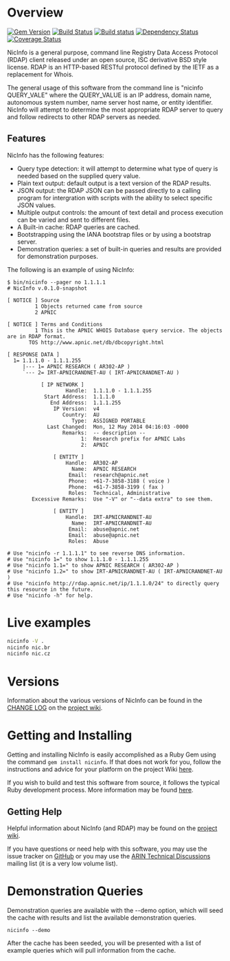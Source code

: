 # Overview
[![Gem Version](https://badge.fury.io/rb/nicinfo.svg)](https://badge.fury.io/rb/nicinfo)
[![Build Status](https://travis-ci.org/arineng/nicinfo.svg?branch=master)](https://travis-ci.org/arineng/nicinfo)
[![Build status](https://ci.appveyor.com/api/projects/status/8rr7uqn7gscq9dm2?svg=true)](https://ci.appveyor.com/project/anewton1998/nicinfo)
[![Dependency Status](https://gemnasium.com/badges/github.com/arineng/nicinfo.svg)](https://gemnasium.com/github.com/arineng/nicinfo)
[![Coverage Status](https://coveralls.io/repos/github/arineng/nicinfo/badge.svg?branch=master)](https://coveralls.io/github/arineng/nicinfo?branch=master)

NicInfo is a general purpose, command line Registry Data Access Protocol (RDAP) client released under 
an open source, ISC derivative BSD style license. RDAP is an HTTP-based RESTful protocol defined by 
the IETF as a replacement for Whois. 

The general usage of this software from the command line is "nicinfo QUERY_VALE" where the 
QUERY_VALUE is an IP address, domain name, autonomous system number, name server host name, 
or entity identifier. NicInfo will attempt to determine the most appropriate RDAP server to query 
and follow redirects to other RDAP servers as needed.

## Features

NicInfo has the following features:

* Query type detection: it will attempt to determine what type of query is needed based on the supplied query value.
* Plain text output: default output is a text version of the RDAP results.
* JSON output: the RDAP JSON can be passed directly to a calling program for intergration with scripts with
the ability to select specific JSON values.
* Multiple output controls: the amount of text detail and process execution can be varied and sent to different files.
* A Built-in cache: RDAP queries are cached.
* Bootstrapping using the IANA bootstrap files or by using a
bootstrap server.
* Demonstration queries: a set of built-in queries and results are provided for demonstration purposes.

The following is an example of using NicInfo:

    $ bin/nicinfo --pager no 1.1.1.1
    # NicInfo v.0.1.0-snapshot
    
    [ NOTICE ] Source
             1 Objects returned came from source
             2 APNIC
    
    [ NOTICE ] Terms and Conditions
             1 This is the APNIC WHOIS Database query service. The objects are in RDAP format.
           TOS http://www.apnic.net/db/dbcopyright.html
    
    [ RESPONSE DATA ]
      1= 1.1.1.0 - 1.1.1.255
         |--- 1= APNIC RESEARCH ( AR302-AP )
         `--- 2= IRT-APNICRANDNET-AU ( IRT-APNICRANDNET-AU )
    
               [ IP NETWORK ]
                       Handle:  1.1.1.0 - 1.1.1.255
                Start Address:  1.1.1.0
                  End Address:  1.1.1.255
                   IP Version:  v4
                      Country:  AU
                         Type:  ASSIGNED PORTABLE
                 Last Changed:  Mon, 12 May 2014 04:16:03 -0000
                      Remarks:  -- description --
                            1:  Research prefix for APNIC Labs
                            2:  APNIC
    
                   [ ENTITY ]
                       Handle:  AR302-AP
                         Name:  APNIC RESEARCH
                        Email:  research@apnic.net
                        Phone:  +61-7-3858-3188 ( voice )
                        Phone:  +61-7-3858-3199 ( fax )
                        Roles:  Technical, Administrative
            Excessive Remarks:  Use "-V" or "--data extra" to see them.
    
                   [ ENTITY ]
                       Handle:  IRT-APNICRANDNET-AU
                         Name:  IRT-APNICRANDNET-AU
                        Email:  abuse@apnic.net
                        Email:  abuse@apnic.net
                        Roles:  Abuse
    
    # Use "nicinfo -r 1.1.1.1" to see reverse DNS information.
    # Use "nicinfo 1=" to show 1.1.1.0 - 1.1.1.255
    # Use "nicinfo 1.1=" to show APNIC RESEARCH ( AR302-AP )
    # Use "nicinfo 1.2=" to show IRT-APNICRANDNET-AU ( IRT-APNICRANDNET-AU )
    # Use "nicinfo http://rdap.apnic.net/ip/1.1.1.0/24" to directly query this resource in the future.
    # Use "nicinfo -h" for help.


# Live examples

```bash
nicinfo -V .
nicinfo nic.br
nicinfo nic.cz
```

# Versions

Information about the various versions of NicInfo can be found in the [CHANGE LOG](https://github.com/arineng/nicinfo/wiki/CHANGELOG)
on the [project wiki](https://github.com/arineng/nicinfo/wiki).

# Getting and Installing

Getting and installing NicInfo is easily accomplished as a Ruby Gem using the command `gem install nicinfo`.
If that does not work for you, follow the instructions and advice for your platform on the project Wiki
[here](https://github.com/arineng/nicinfo/wiki/Installing).

If you wish to build and test this software from source, it follows the typical Ruby development process.
More information may be found [here](https://github.com/arineng/nicinfo/wiki/Building-and-Testing).

## Getting Help

Helpful information about NicInfo (and RDAP) may be found on the [project wiki](https://github.com/arineng/nicinfo/wiki).

If you have questions or need help with this software, you may use the issue tracker on
[GitHub](https://github.com/arinlabs/nicinfo/issues) or you may use the
[ARIN Technical Discussions ](http://lists.arin.net/mailman/listinfo/arin-tech-discuss)
mailing list (it is a very low volume list).


# Demonstration Queries

Demonstration queries are available with the --demo option, which will seed the cache with 
results and list the available demonstration queries.

```
nicinfo --demo
```

After the cache has been seeded, you will be presented with a list of example queries which will 
pull information from the cache.

